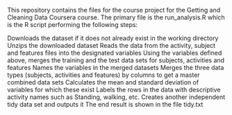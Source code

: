This repository contains the files for the course project for the Getting and Cleaning Data Coursera course. The primary file is the run_analysis.R which is the R script performing the following steps:

Downloads the dataset if it does not already exist in the working directory
Unzips the downloaded dataset
Reads the data from the activity, subject and features files into the designated variables
Using the variables defined above, merges the training and the test data sets for subjects, activities and features
Names the variables in the merged datasets
Merges the three data types (subjects, activities and features) by columns to get a master combined data sets
Calculates the mean and standard deviation of variables for which these exist
Labels the rows in the data with descriptive activity names such as Standing, walking, etc.
Creates another independent tidy data set and outputs it
The end result is shown in the file tidy.txt
